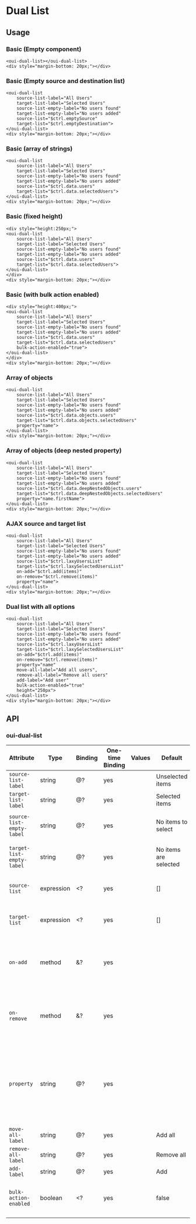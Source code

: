 # Dual List

<component-status cx-design="complete" ux="complete"></component-status>

## Usage

### Basic (Empty component)

```html:preview
<oui-dual-list></oui-dual-list>
<div style="margin-bottom: 20px;"></div>
```

### Basic (Empty source and destination list)

```html:preview
<oui-dual-list 
    source-list-label="All Users"
    target-list-label="Selected Users"
    source-list-empty-label="No users found"
    target-list-empty-label="No users added"
    source-list="$ctrl.emptySource"
    target-list="$ctrl.emptyDestination">
</oui-dual-list>
<div style="margin-bottom: 20px;"></div>
```

### Basic (array of strings)

```html:preview
<oui-dual-list 
    source-list-label="All Users"
    target-list-label="Selected Users"
    source-list-empty-label="No users found"
    target-list-empty-label="No users added"
    source-list="$ctrl.data.users"
    target-list="$ctrl.data.selectedUsers">
</oui-dual-list>
<div style="margin-bottom: 20px;"></div>
```

### Basic (fixed height)

```html:preview
<div style="height:250px;">
<oui-dual-list 
    source-list-label="All Users"
    target-list-label="Selected Users"
    source-list-empty-label="No users found"
    target-list-empty-label="No users added"
    source-list="$ctrl.data.users"
    target-list="$ctrl.data.selectedUsers">
</oui-dual-list>
</div>
<div style="margin-bottom: 20px;"></div>
```

### Basic (with bulk action enabled)

```html:preview
<div style="height:400px;">
<oui-dual-list 
    source-list-label="All Users"
    target-list-label="Selected Users"
    source-list-empty-label="No users found"
    target-list-empty-label="No users added"
    source-list="$ctrl.data.users"
    target-list="$ctrl.data.selectedUsers"
    bulk-action-enabled="true">
</oui-dual-list>
</div>
<div style="margin-bottom: 20px;"></div>
```

### Array of objects

```html:preview
<oui-dual-list 
    source-list-label="All Users"
    target-list-label="Selected Users"
    source-list-empty-label="No users found"
    target-list-empty-label="No users added"
    source-list="$ctrl.data.objects.users"
    target-list="$ctrl.data.objects.selectedUsers"
    property="name">
</oui-dual-list>
<div style="margin-bottom: 20px;"></div>
```

### Array of objects (deep nested property)

```html:preview
<oui-dual-list 
    source-list-label="All Users"
    target-list-label="Selected Users"
    source-list-empty-label="No users found"
    target-list-empty-label="No users added"
    source-list="$ctrl.data.deepNestedObjects.users"
    target-list="$ctrl.data.deepNestedObjects.selectedUsers"
    property="name.firstName">
</oui-dual-list>
<div style="margin-bottom: 20px;"></div>
```

### AJAX source and target list

```html:preview
<oui-dual-list 
    source-list-label="All Users"
    target-list-label="Selected Users"
    source-list-empty-label="No users found"
    target-list-empty-label="No users added"
    source-list="$ctrl.laxyUsersList"
    target-list="$ctrl.laxySelectedUsersList"
    on-add="$ctrl.add(items)"
    on-remove="$ctrl.remove(items)"
    property="name">
</oui-dual-list>
<div style="margin-bottom: 20px;"></div>
```

### Dual list with all options

```html:preview
<oui-dual-list 
    source-list-label="All Users"
    target-list-label="Selected Users"
    source-list-empty-label="No users found"
    target-list-empty-label="No users added"
    source-list="$ctrl.laxyUsersList"
    target-list="$ctrl.laxySelectedUsersList"
    on-add="$ctrl.add(items)"
    on-remove="$ctrl.remove(items)"
    property="name"
    move-all-label="Add all users",
    remove-all-label="Remove all users"
    add-label="Add user"
    bulk-action-enabled="true"
    height="250px">
</oui-dual-list>
<div style="margin-bottom: 20px;"></div>
```


## API

### oui-dual-list

| Attribute           | Type     | Binding | One-time Binding | Values   | Default           | Description         |
| ----                | ----     | ----    | ----             | ----     | ----              | ----                |
| `source-list-label` | string   | @?      | yes              |          | Unselected items  | source list title   |
| `target-list-label` | string   | @?      | yes              |          | Selected items    | target list title   |
| `source-list-empty-label` | string   | @?      | yes              |          | No items to select    | message to show when source list is empty  |
| `target-list-empty-label` | string   | @?      | yes              |          | No items are selected    | message to show when target list is empty  |
| `source-list` | expression   | <?      | yes             |          | []  | source list (array of strings or objects)   |
| `target-list` | expression   | <?      | yes             |          | []  | target list (array of strings or objects)  |
| `on-add`    | method   | &?      | yes             |          |   | callback method called on moving item from source to target   |
| `on-remove` | method   | &?      | yes             |          |   | callback method called on moving item from target to source   |
| `property` | string   | @?       | yes             |          |   |  object property name who's value is shown on dula list. required only if array of objects are given to dual list |
| `move-all-label`   | string   | @?      | yes              |          | Add all       | Add all link title   |
| `remove-all-label` | string   | @?      | yes              |          | Remove all    | Remove all link title   |
| `add-label` | string   | @?      | yes              |          | Add    | Add title   |
| `bulk-action-enabled` | boolean   | <?      | yes              |          | false    | shows Add all and Remove all links if set to true   |

